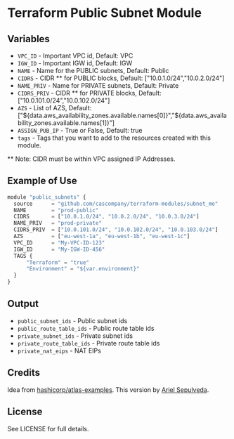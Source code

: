 # Terraform Public Subnet Module

Variables
---------

- `VPC_ID` - Important VPC id, Default: VPC
- `IGW_ID` - Important IGW id, Default: IGW
- `NAME` - Name for the PUBLIC subnets, Default: Public
- `CIDRS` - CIDR ** for PUBLIC blocks, Default: ["10.0.1.0/24","10.0.2.0/24"]
- `NAME_PRIV` - Name for PRIVATE subnets, Default: Private
- `CIDRS_PRIV` - CIDR ** for PRIVATE blocks, Default: ["10.0.101.0/24","10.0.102.0/24"]
- `AZS` - List of AZS, Default: ["${data.aws_availability_zones.available.names[0]}","${data.aws_availability_zones.available.names[1]}"]
- `ASSIGN_PUB_IP` - True or False, Default: true
- `tags` - Tags that you want to add to the resources created with this module.

** Note: CIDR must be within VPC assigned IP Addresses.

Example of Use
--------------

```js
module "public_subnets" {
  source      = "github.com/cascompany/terraform-modules/subnet_me"
  NAME        = "prod-public"
  CIDRS       = ["10.0.1.0/24", "10.0.2.0/24", "10.0.3.0/24"]
  NAME_PRIV   = "prod-private"
  CIDRS_PRIV  = ["10.0.101.0/24", "10.0.102.0/24", "10.0.103.0/24"]  
  AZS         = ["eu-west-1a", "eu-west-1b", "eu-west-1c"]
  VPC_ID      = "My-VPC-ID-123"
  IGW_ID      = "My-IGW-ID-456"
  TAGS {
      "Terraform" = "true"
      "Environment" = "${var.environment}"
  }
}
```

Output
------

- `public_subnet_ids` - Public subnet ids
- `public_route_table_ids` - Public route table ids
- `private_subnet_ids` - Private subnet ids
- `private_route_table_ids` - Private route table ids
- `private_nat_eips` - NAT EIPs

Credits
-------

Idea from [hashicorp/atlas-examples](https://github.com/hashicorp/atlas-examples/tree/master/infrastructures/terraform/aws/network/public_subnet).
This version by [Ariel Sepulveda](https://github.com/cascompany).

License
-------

See LICENSE for full details.
